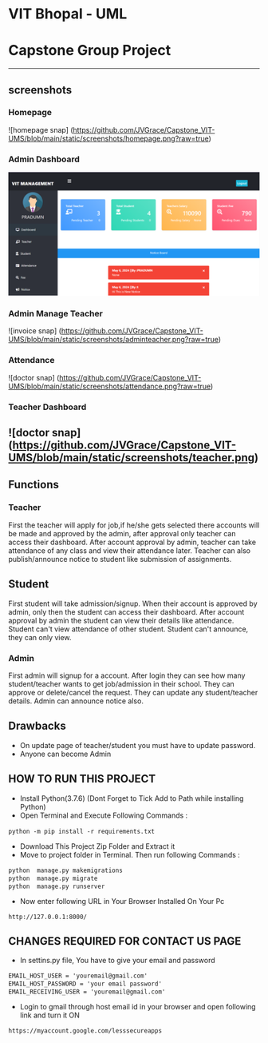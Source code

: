 # VIT Bhopal - UML
# Capstone Group Project
---
## screenshots
### Homepage
![homepage snap] (https://github.com/JVGrace/Capstone_VIT-UMS/blob/main/static/screenshots/homepage.png?raw=true)
### Admin Dashboard
![dashboard snap](https://github.com/JVGrace/Capstone_VIT-UMS/blob/main/static/screenshots/adminhomepage.png?raw=true)
### Admin Manage Teacher
![invoice snap]  (https://github.com/JVGrace/Capstone_VIT-UMS/blob/main/static/screenshots/adminteacher.png?raw=true)
### Attendance
![doctor snap]   (https://github.com/JVGrace/Capstone_VIT-UMS/blob/main/static/screenshots/attendance.png?raw=true)
### Teacher Dashboard
![doctor snap]  (https://github.com/JVGrace/Capstone_VIT-UMS/blob/main/static/screenshots/teacher.png)
---

## Functions
### Teacher
First the teacher will apply for job,if he/she gets selected there accounts will be made and approved by the admin, after approval only teacher can access their dashboard.
After account approval by admin, teacher can take attendance of any class and view their attendance later.
Teacher can also publish/announce notice to student like submission of assignments.

## Student
First student will take admission/signup.
When their account is approved by admin, only then the student can access their dashboard.
After account approval by admin the student can view their details like attendance.
Student can't view attendance of other student.
Student can't announce, they can only view.

### Admin
First admin will signup for a account.
After login they can see how many student/teacher wants to get job/admission in their school.
They can approve or delete/cancel the request.
They can update any student/teacher details.
Admin can announce notice also.


## Drawbacks
- On update page of teacher/student you must have to update password.
- Anyone can become Admin

## HOW TO RUN THIS PROJECT
- Install Python(3.7.6) (Dont Forget to Tick Add to Path while installing Python)
- Open Terminal and Execute Following Commands :

``` python -m pip install -r requirements.txt ```


- Download This Project Zip Folder and Extract it
- Move to project folder in Terminal. Then run following Commands :
```
python  manage.py makemigrations
python  manage.py migrate
python  manage.py runserver
```
- Now enter following URL in Your Browser Installed On Your Pc
```
http://127.0.0.1:8000/
```

## CHANGES REQUIRED FOR CONTACT US PAGE
- In settins.py file, You have to give your email and password
```
EMAIL_HOST_USER = 'youremail@gmail.com'
EMAIL_HOST_PASSWORD = 'your email password'
EMAIL_RECEIVING_USER = 'youremail@gmail.com'
```
- Login to gmail through host email id in your browser and open following link and turn it ON
```
https://myaccount.google.com/lesssecureapps
```



